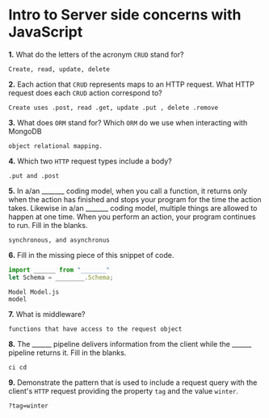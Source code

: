 # Intro to Server side concerns with JavaScript

**1.** What do the letters of the acronym `CRUD` stand for?
<!-- enter you answer in the space below -->
```
Create, read, update, delete
```
**2.** Each action that `CRUD` represents maps to an HTTP request. What HTTP request does each `CRUD` action correspond to?
<!-- enter you answer in the space below -->
```
Create uses .post, read .get, update .put , delete .remove
```
**3.** What does `ORM` stand for? Which `ORM` do we use when interacting with MongoDB
<!-- enter you answer in the space below -->
```
object relational mapping. 
```
**4.** Which two `HTTP` request types include a body?
<!-- enter you answer in the space below -->
```
.put and .post
```
**5.** In a/an _______ coding model, when you call a function, it returns only when the action has finished and stops your program for the time the action takes. Likewise in a/an _______ coding model, multiple things are allowed to happen at one time. When you perform an action, your program continues to run.  Fill in the blanks.
<!-- enter you answer in the space below -->
```
synchronous, and asynchronus
```

**6.** Fill in the missing piece of this snippet of code.
```js
import ______ from "_______"
let Schema = ________.Schema;
```
<!-- enter you answer in the space below -->
```
Model Model.js
model
```
**7.** What is middleware?
<!-- enter you answer in the space below -->
```
functions that have access to the request object

```
**8.** The ______ pipeline delivers information from the client while the ______ pipeline returns it. Fill in the blanks. 
<!-- enter you answer in the space below -->
```
ci cd
```
**9.** 
Demonstrate the pattern that is used to include a request query with the client's `HTTP` request providing the property `tag` and the value `winter`.
<!-- enter you answer in the space below -->
```
?tag=winter
```